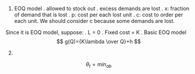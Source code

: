 1. EOQ model
. allowed to stock out
. excess demands are lost
. x: fraction of demand that is lost
. p: cost per each lost unit
. c: cost to order per each unit. We should consider c because some demands are lost.

Since it is EOQ model, suppose:
. L = 0
. Fixed   cost = K
. 
Basic EOQ model
$$
g(Q)={K\lambda \over Q}+h
$$ 

2. 
$$
\theta_t=min_{ab}
$$
<!--stackedit_data:
eyJoaXN0b3J5IjpbLTIxMTM4MTY1OTcsMTY1MjQ5NzM2OSwtNj
E3NzQxNzMzLC0xNzQ3MzEyNjc3LC0xMzgxNjQzOTExLC02MDk2
MDU1MzhdfQ==
-->